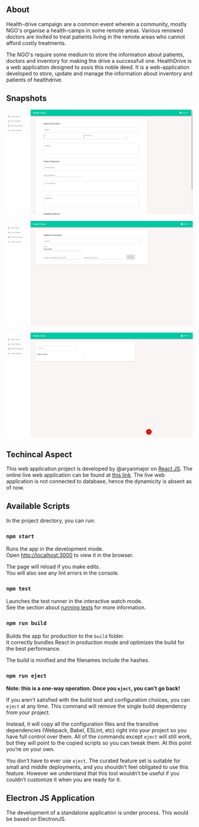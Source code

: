 ## About

Health-drive campaign are a common event wherein a community, mostly NGO's organise a health-camps in some remote areas. Various renowed doctors are invited to treat patients living in the remote areas who cannot afford costly treatments.

The NGO's require some medium to store the information about patients, doctors and inventory for making the drive a successfull one. HealthDrive is a web application designed to assis this noble deed. 
It is a web-application developed to store, update and manage the information about inventory and patients of healthdrive.

## Snapshots

![Landing Section](./snapshots/Landing.png)


![Inventory](./snapshots/inventory.png)

![List Inventory](./snapshots/ViewInventory.png)

## Techincal Aspect

This web application project is developed by @aryanmajor on [React JS](https://github.com/facebook/create-react-app).
The online live web application can be found at [this link](https://healthdrive.herokuapp.com/).
The live web application is not connected to database, hence the dynamicity is absent as of now.


## Available Scripts

In the project directory, you can run:

### `npm start`

Runs the app in the development mode.<br>
Open [http://localhost:3000](http://localhost:3000) to view it in the browser.

The page will reload if you make edits.<br>
You will also see any lint errors in the console.

### `npm test`

Launches the test runner in the interactive watch mode.<br>
See the section about [running tests](https://facebook.github.io/create-react-app/docs/running-tests) for more information.

### `npm run build`

Builds the app for production to the `build` folder.<br>
It correctly bundles React in production mode and optimizes the build for the best performance.

The build is minified and the filenames include the hashes.<br>

### `npm run eject`

**Note: this is a one-way operation. Once you `eject`, you can’t go back!**

If you aren’t satisfied with the build tool and configuration choices, you can `eject` at any time. This command will remove the single build dependency from your project.

Instead, it will copy all the configuration files and the transitive dependencies (Webpack, Babel, ESLint, etc) right into your project so you have full control over them. All of the commands except `eject` will still work, but they will point to the copied scripts so you can tweak them. At this point you’re on your own.

You don’t have to ever use `eject`. The curated feature set is suitable for small and middle deployments, and you shouldn’t feel obligated to use this feature. However we understand that this tool wouldn’t be useful if you couldn’t customize it when you are ready for it.

## Electron JS Application

The development of a standalone application is under process. This would be based on ElectronJS.
